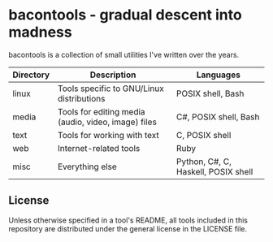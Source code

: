 bacontools - gradual descent into madness
=========================================

bacontools is a collection of small utilities I've written over the years.


| Directory | Description                                         | Languages                           |
|-----------|-----------------------------------------------------|-------------------------------------|
| linux     | Tools specific to GNU/Linux distributions           | POSIX shell, Bash                   |
| media     | Tools for editing media (audio, video, image) files | C#, POSIX shell, Bash               |
| text      | Tools for working with text                         | C, POSIX shell                      |
| web       | Internet-related tools                              | Ruby                                |
| misc      | Everything else                                     | Python, C#, C, Haskell, POSIX shell |


License
-------
Unless otherwise specified in a tool's README, all tools included in this
repository are distributed under the general license in the LICENSE file.
